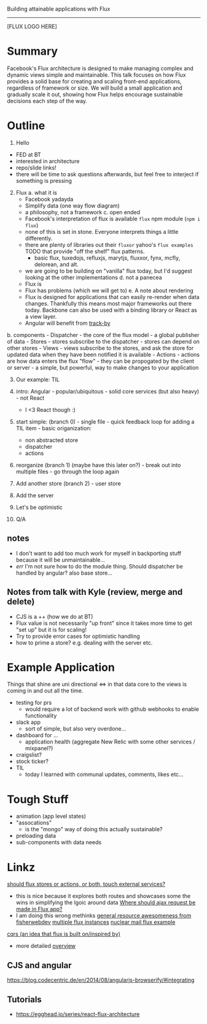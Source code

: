 Building attainable applications with Flux

---

[FLUX LOGO HERE]

# Summary

Facebook's Flux architecture is designed to make managing complex and dynamic views simple and maintainable. This talk focuses on how Flux provides a solid base for creating and scaling front-end applications, regardless of framework or size. We will build a small application and gradually scale it out, showing how Flux helps encourage sustainable decisions each step of the way.

# Outline

1. Hello
 - FED at BT
 - interested in architecture
 - repo/slide links!
 - there will be time to ask questions afterwards, but feel free to interject if something is pressing
2. Flux
  a. what it is
    - Facebook yadayda
    - Simplify data (one way flow diagram)
    - a philosophy, not a framework
  c. open ended
    - Facebook's interpretation of flux is available `flux` npm module (`npm i flux`)
    - none of this is set in stone. Everyone interprets things a little differently.
    - there are plenty of libraries out their `fluxor` yahoo's `flux examples` TODO that provide "off the shelf" flux patterns.
      - basic flux, tuxedojs, refluxjs, marytjs, fluxxor, fynx, mcfly, delorean, and alt.
    - we are going to be building on "vanilla" flux today, but I'd suggest looking at the other implementations
  d. not a panecea
    - Flux is
    - Flux has problems (which we will get to)
  e. A note about rendering
    - Flux is designed for applications that can easily re-render when data changes. Thankfully this means most major frameworks out there today. Backbone can also be used with a binding library or React as a view layer.
    - Angular will benefit from [track-by](http://www.codelord.net/2014/04/15/improving-ng-repeat-performance-with-track-by/)
<!-- it almost feels like this should be included after our intial application. Otherwise there's too much of a gap and it gets too abstract -->
  b. components
    - Dispatcher
      - the core of the flux model
      - a global publisher of data
    - Stores
      - stores subscribe to the dispatcher
      - stores can depend on other stores
    - Views
      - views subscribe to the stores, and ask the store for updated data when they have been notified it is available
    - Actions
      - actions are how data enters the flux "flow"
      - they can be propogated by the client or server
      - a simple, but powerful, way to make changes to your application

3. Our example: TIL
  0. intro: Angular
    - popular/ubiquitous
    - solid core services (but also heavy)
    - not React
      - I <3 React though :)
  1. start simple: (branch 0)
    - single file
    - quick feedback loop for adding a TIL item
    - basic origanization:
      - non abstracted store
      - dispatcher
      - actions
  2. reorganize (branch 1) (maybe have this later on?)
    - break out into multiple files
    - go through the loop again
  3. Add another store (branch 2)
    - user store
  4. Add the server
  5. Let's be optimistic

5. Q/A

## notes
- I don't want to add too much work for myself in backporting stuff because it will be unmaintainable...
- *err* I'm not sure how to do the module thing. Should dispatcher be handled by angular? also base store...

## Notes from talk with Kyle (review, merge and delete)
- CJS is a ++ (how we do at BT)
- Flux value is not necessarily "up front" since it takes more time to get "set up" but it is for scaling!
- Try to provide error cases for optimistic handling
- how to prime a store? e.g. dealing with the server etc.



# Example Application

Things that shine are uni directional <=> in that data core to the views is coming in and out all the time.

- testing for prs
  - would require a lot of backend work with github webhooks to enable functionality
- slack app
  - sort of simple, but also very overdone...
- dashboard for ...
  - application health (aggregate New Relic with some other services / mixpanel?)
- craigslist?
- stock ticker?
- TIL
  - today I learned with communal updates, comments, likes etc...

# Tough Stuff
- animation (app level states)
- "assocations"
  - is the "mongo" way of doing this actually sustainable?
- preloading data
- sub-components with data needs



# Linkz

[should flux stores or actions, or both, touch external services?](http://stackoverflow.com/a/25648726/1048479)
  - this is nice because it explores both routes and showcases some the wins in simplifying the lgoic around data
[Where should ajax request be made in Flux app?](http://stackoverflow.com/a/26635597/1048479)
  - I am doing this wrong methinks
[general resource awesomeness from fisherwebdev](http://stackoverflow.com/a/27267083/1048479)
[multiple flux instances](http://stackoverflow.com/questions/26597311/flux-multiple-store-instances)
[nuclear mail flux example](https://github.com/ianobermiller/nuclearmail/blob/master/getWebpackConfig.js)

[cqrs (an idea that flux is built on/inspired by)](http://martinfowler.com/bliki/CQRS.html)
  - more detailed [overview](http://codebetter.com/gregyoung/2010/02/16/cqrs-task-based-uis-event-sourcing-agh/)

## CJS and angular

https://blog.codecentric.de/en/2014/08/angularjs-browserify/#integrating

## Tutorials
   - https://egghead.io/series/react-flux-architecture
